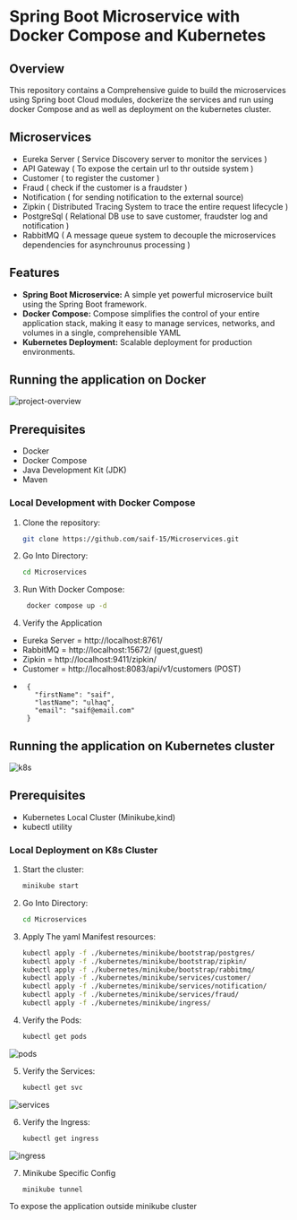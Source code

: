 # Spring Boot Microservice with Docker Compose and Kubernetes

## Overview

This repository contains a Comprehensive guide to build the microservices using Spring boot Cloud modules, dockerize the services and run using docker Compose and as well as deployment on the kubernetes cluster.

## Microservices
- Eureka Server ( Service Discovery server to monitor the services )
- API Gateway ( To expose the certain url to thr outside system )
- Customer ( to register the customer )
- Fraud ( check if the customer is a fraudster )
- Notification ( for sending notification to the external source)
- Zipkin ( Distributed Tracing System to trace the entire request lifecycle )
- PostgreSql ( Relational DB use to save customer, fraudster log and notification )
- RabbitMQ ( A message queue system to decouple the microservices dependencies for asynchrounus processing )


## Features

- **Spring Boot Microservice:** A simple yet powerful microservice built using the Spring Boot framework.
- **Docker Compose:** Compose simplifies the control of your entire application stack, making it easy to manage services, networks, and volumes in a single, comprehensible YAML
- **Kubernetes Deployment:** Scalable deployment for production environments.

## Running the application on Docker
![project-overview](https://github.com/saif-15/Microservices/assets/46129194/2e4edcfb-52e0-4dcd-99e8-a11ffa6c67f0)

## Prerequisites

- Docker
- Docker Compose
- Java Development Kit (JDK)
- Maven

### Local Development with Docker Compose

1. Clone the repository:

   ```bash
   git clone https://github.com/saif-15/Microservices.git

2. Go Into Directory:

   ```bash
   cd Microservices

3. Run With Docker Compose:

   ```bash
    docker compose up -d
   
4. Verify the Application

  - Eureka Server = http://localhost:8761/
  - RabbitMQ = http://localhost:15672/ (guest,guest)
  - Zipkin = http://localhost:9411/zipkin/
  - Customer = http://localhost:8083/api/v1/customers (POST)
  -      {
           "firstName": "saif",
           "lastName": "ulhaq",
           "email": "saif@email.com"
         }
   

## Running the application on Kubernetes cluster

![k8s](https://github.com/saif-15/Microservices/assets/46129194/8cba6004-000e-4902-9d4d-d229fbe3272b)

## Prerequisites

- Kubernetes Local Cluster (Minikube,kind)
- kubectl utility

### Local Deployment on K8s Cluster

1. Start the cluster:

   ```bash
   minikube start

2. Go Into Directory:

   ```bash
   cd Microservices

3. Apply The yaml Manifest resources:

   ```bash
   kubectl apply -f ./kubernetes/minikube/bootstrap/postgres/
   kubectl apply -f ./kubernetes/minikube/bootstrap/zipkin/
   kubectl apply -f ./kubernetes/minikube/bootstrap/rabbitmq/
   kubectl apply -f ./kubernetes/minikube/services/customer/
   kubectl apply -f ./kubernetes/minikube/services/notification/
   kubectl apply -f ./kubernetes/minikube/services/fraud/
   kubectl apply -f ./kubernetes/minikube/ingress/
   
4. Verify the Pods:

   ```bash
   kubectl get pods
  ![pods](https://github.com/saif-15/Microservices/assets/46129194/86551c93-9190-42dd-be6e-59dc85502b97)

5. Verify the Services:

   ```bash
   kubectl get svc
  ![services](https://github.com/saif-15/Microservices/assets/46129194/c33b32e8-edac-41e1-b99d-463b69e69d2e)

6. Verify the Ingress:

   ```bash
   kubectl get ingress
![ingress](https://github.com/saif-15/Microservices/assets/46129194/70841dc6-4341-4f1a-ae87-1c35ba41e4bf)

7. Minikube Specific Config

   ```bash
   minikube tunnel
   
To expose the application outside minikube cluster



   
